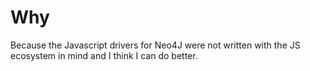 # Why

Because the Javascript drivers for Neo4J were not written with the JS ecosystem in mind and I think I can do better.